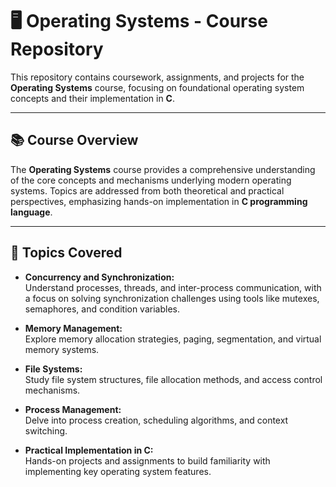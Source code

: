 # 🖥️ Operating Systems - Course Repository  

This repository contains coursework, assignments, and projects for the **Operating Systems** course, focusing on foundational operating system concepts and their implementation in **C**.  

---

## 📚 Course Overview  

The **Operating Systems** course provides a comprehensive understanding of the core concepts and mechanisms underlying modern operating systems. Topics are addressed from both theoretical and practical perspectives, emphasizing hands-on implementation in **C programming language**.  

---

## 📝 Topics Covered  

- **Concurrency and Synchronization:**  
  Understand processes, threads, and inter-process communication, with a focus on solving synchronization challenges using tools like mutexes, semaphores, and condition variables.  

- **Memory Management:**  
  Explore memory allocation strategies, paging, segmentation, and virtual memory systems.  

- **File Systems:**  
  Study file system structures, file allocation methods, and access control mechanisms.  

- **Process Management:**  
  Delve into process creation, scheduling algorithms, and context switching.  

- **Practical Implementation in C:**  
  Hands-on projects and assignments to build familiarity with implementing key operating system features.  
